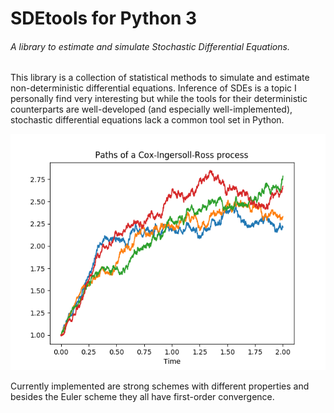 # SDEtools for Python 3 
###### A library to estimate and simulate Stochastic Differential Equations.

This library is a collection of statistical methods to simulate and estimate non-deterministic differential equations. Inference of SDEs is a topic I personally find very interesting but while the tools for their deterministic counterparts are well-developed (and especially well-implemented), stochastic differential equations lack a common tool set in Python.


![Alt text](misc/cirpaths.png?raw=true)


Currently implemented are strong schemes with different properties and besides the Euler scheme they all have first-order convergence.
